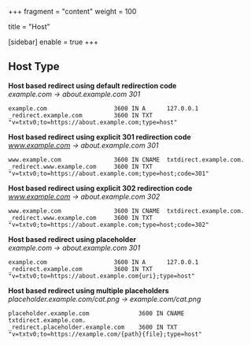+++
fragment = "content"
weight = 100

title = "Host"

[sidebar]
  enable = true
+++

## Host Type
**Host based redirect using default redirection code**  
*example.com -> about.example.com 301*
```
example.com                   3600 IN A      127.0.0.1
_redirect.example.com         3600 IN TXT    "v=txtv0;to=https://about.example.com;type=host"
```

**Host based redirect using explicit 301 redirection code**  
*www.example.com -> about.example.com 301*
```
www.example.com               3600 IN CNAME  txtdirect.example.com.
_redirect.www.example.com     3600 IN TXT    "v=txtv0;to=https://about.example.com;type=host;code=301"
```

**Host based redirect using explicit 302 redirection code**  
*www.example.com -> about.example.com 302*
```
www.example.com               3600 IN CNAME  txtdirect.example.com.
_redirect.www.example.com     3600 IN TXT    "v=txtv0;to=https://about.example.com;type=host;code=302"
```

**Host based redirect using placeholder**  
*example.com -> about.example.com 301*
```
example.com                   3600 IN A      127.0.0.1
_redirect.example.com         3600 IN TXT    "v=txtv0;to=https://about.example.com{uri};type=host"
```

**Host based redirect using multiple placeholders**  
*placeholder.example.com/cat.png -> example.com/cat.png*
```
placeholder.example.com              3600 IN CNAME  txtdirect.example.com.
_redirect.placeholder.example.com    3600 IN TXT    "v=txtv0;to=https://example.com/{path}{file};type=host"
```
